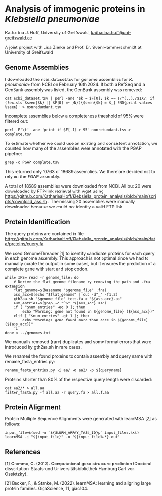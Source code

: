 # Analysis of immogenic proteins in *Klebsiella pneumoniae*

Katharina J. Hoff, University of Greifswald, katharina.hoff@uni-greifswald.de

A joint project with Lisa Zierke and Prof. Dr. Sven Hammerschmidt at University of Greifswald

## Genome Assemblies

I downloaded the ncbi_dataset.tsv for genome assemblies for *K. pneumoniae* from NCBI on February 16th 2024. If both a RefSeq and a GenBank assembly was listed, the GenBank assembly was removed:

```
cat ncbi_dataset.tsv | perl -ane '$k = $F[0]; $k =~ s/^(..)./$1X/; if (!exists $seen{$k} || $F[0] =~ /N/){$seen{$k} = $_} END{print values %seen}' > nonredundant.tsv
```

Incomplete assemblies below a completeness threshold of 95% were filtered out:

```
perl -F'\t' -ane 'print if $F[-1] > 95' nonredundant.tsv > complete.tsv
```

To estimate whether we could use an existing and consistent annotation, we counted how many of the assemblies were annotated with the PGAP pipeline:

```
grep -c PGAP complete.tsv
```

This returned only 10763 of 18689 assemblies. We therefore decided not to rely on the PGAP assembly.

A total of 18689 assemblies were downloaded from NCBI. All but 20 were downloaded by FTP-link retrieval with wget using https://github.com/KatharinaHoff/Klebsiella_protein_analysis/blob/main/scripts/download_ass.sh . The missing 20 assemblies were manually downloaded because we could not identify a valid FTP link.

## Protein Identification

The query proteins are contained in file https://github.com/KatharinaHoff/Klebsiella_protein_analysis/blob/main/data/proteins/query.fa

We used GenomeThreader [1] to identify candidate proteins for each query in each genome assembly. This approach is not optimal since we had to manually curate the output in some cases, but it ensures the prediction of a complete gene with start and stop codon.

```
while IFS= read -r genome_file; do
    # Derive the flat_genome filename by removing the path and .fna extension
    flat_genome=$(basename "$genome_file" .fna)
    ass_acc=$(echo "$flat_genome" | cut -d"_" -f1,2)      
    gth2aa.sh "$genome_file" test.fa > "${ass_acc}.aa"
    num_entries=$(grep -c "^>" "${ass_acc}.aa")
    if [ "$num_entries" -eq 0 ]; then
        echo "Warning: gene not found in ${genome_file} (${ass_acc})"
    elif [ "$num_entries" -gt 1 ]; then
        echo "Warning: gene found more than once in ${genome_file} (${ass_acc})"
    fi
done < ../genomes.txt
```

We manually removed (rare) duplicates and some format errors that were introduced by gth2aa.sh in rare cases.

We renamed the found proteins to contain assembly and query name with rename_fasta_entries.py:

```
rename_fasta_entries.py -i aa/ -o aa2/ -p ${queryname}
```

Proteins shorter than 80% of the respective query length were discarded:

```
cat aa2/* > all.aa
filter_fasta.py -f all.aa -r query.fa > all.f.aa
```

## Protein Alignment

Protein Multiple Sequence Alignments were generated with learnMSA [2] as follows:

```
input_file=$(sed -n "${SLURM_ARRAY_TASK_ID}p" input_files.txt)
learnMSA -i "${input_file}" -o "${input_file%.*}.out"
```

## References

[1] Gremme, G. (2012). Computational gene structure prediction (Doctoral dissertation, Staats-und Universitätsbibliothek Hamburg Carl von Ossietzky).

[2] Becker, F., & Stanke, M. (2022). learnMSA: learning and aligning large protein families. GigaScience, 11, giac104.
